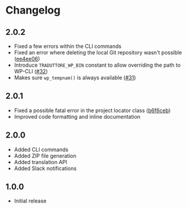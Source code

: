 # Changelog

## 2.0.2

* Fixed a few errors within the CLI commands
* Fixed an error where deleting the local Git repository wasn't possible ([ee4ee06](https://github.com/wearerequired/traduttore/commit/ee4ee0626b009f88e40362b22dd69c9092e742e5))
* Introduce `TRADUTTORE_WP_BIN` constant to allow overriding the path to WP-CLI ([#32](https://github.com/wearerequired/traduttore/pull/32))
* Makes sure `wp_tempnam()` is always available ([#31](https://github.com/wearerequired/traduttore/pull/31))

## 2.0.1

* Fixed a possible fatal error in the project locator class ([b6f6ceb](https://github.com/wearerequired/traduttore/commit/b6f6cebbed32f67d5891726c00f7d6bc44f42ff2))
* Improved code formatting and inline documentation

## 2.0.0

* Added CLI commands
* Added ZIP file generation
* Added translation API
* Added Slack notifications

## 1.0.0

* Initial release
